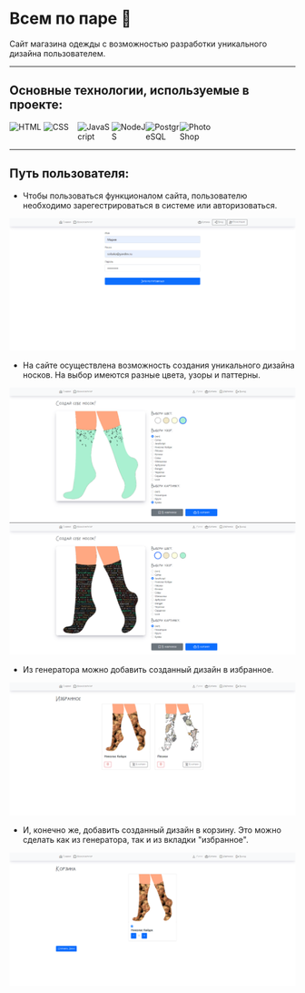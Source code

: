 # Всем по паре 🧦
Сайт магазина одежды с возможностью разработки уникального дизайна пользователем.

___

## Основные технологии, используемые в проекте:
<img align="left" alt="HTML" width="60px" src="https://img.icons8.com/color/344/html-5--v1.png" />
<img align="left" alt="CSS" width="60px" src="https://img.icons8.com/color/344/css3.png" />
<img align="left" alt="JavaScript" width="60px" src="https://img.icons8.com/color/344/javascript--v2.png" />
<img align="left" alt="NodeJS" width="60px" src="https://img.icons8.com/fluency/344/node-js.png" />
<img align="left" alt="PostgreSQL" width="60px" src="https://img.icons8.com/color/344/postgreesql.png" />
<img align="left" alt="PhotoShop" width="60px" src="https://img.icons8.com/color/344/adobe-photoshop--v1.png" />
<br/>
<br/>

___

## Путь пользователя:
- Чтобы пользоваться функционалом сайта, пользователю необходимо зарегестрироваться в системе или авторизоваться. 

![auth](https://github.com/mazaytsevs/SockSite/blob/main/screens/reg.png?raw=true)
- На сайте осуществлена возможность создания уникального дизайна носков. На выбор имеются разные цвета, узоры и паттерны.


![generator](https://github.com/mazaytsevs/SockSite/blob/main/screens/gen1.png?raw=true)
![generator](https://github.com/mazaytsevs/SockSite/blob/main/screens/gen2.png?raw=true)

- Из генератора можно добавить созданный дизайн в избранное.


![favourires](https://github.com/mazaytsevs/SockSite/blob/main/screens/fav.png?raw=true)
- И, конечно же, добавить созданный дизайн в корзину. Это можно сделать как из генератора, так и из вкладки "избранное".


![cart](https://github.com/mazaytsevs/SockSite/blob/main/screens/cart.png?raw=true)
